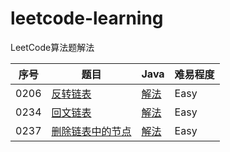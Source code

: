 # leetcode-learning

LeetCode算法题解法

|序号   | 题目                                                                                                                  | Java                                                               | 难易程度 |
|---    | -----                                                                                                                 | --------                                                           | ---------- |
| 0206  |[反转链表](https://leetcode-cn.com/explore/interview/card/top-interview-questions-easy/6/linked-list/43/)             | [解法](./src/main/java/com/wyj/listnode/isPalindrome/Solution.java)     |Easy|
| 0234  |[回文链表](https://leetcode-cn.com/explore/interview/card/top-interview-questions-easy/6/linked-list/45/)             | [解法](./src/main/java/com/wyj/listnode/reverseList/Solution.java)      |Easy|
| 0237  |[删除链表中的节点](https://leetcode-cn.com/explore/interview/card/top-interview-questions-easy/6/linked-list/41/)     | [解法](./src/main/java/com/wyj/listnode/deleteNode/Solution.java)      |Easy|
